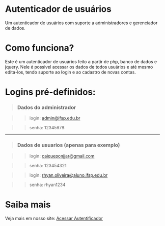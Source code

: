 # Autenticador de usuários
 Um autenticador de usuários com suporte a administradores e gerenciador de dados.

# Como funciona?
 Este é um autenticador de usuários feito a partir de php, banco de dados e jquery. Nele é possivel acessar os dados de todos usuários e até mesmo edita-los, tendo suporte ao login e ao cadastro de novas contas.
 
# Logins pré-definidos:
 
 
 > ### Dados do administrador
  
  
 >> login: admin@ifsp.edu.br
  
  
 >> senha: 12345678
  
  <hr/>
  
  
  > ### Dados de usuarios (apenas para exemplo)
  
  
  >>login: caiqueponjjar@gmail.com
  
  
  >>senha: 123454321
  
  
 
  >>login: rhyan.oliveira@aluno.ifsp.edu.br
  
  
  >>senha: rhyan1234
 
# Saiba mais
Veja mais em nosso site:  <a target="_blank" rel="noopener noreferrer" href="http://cacolab.ga/projetos/autenticador/php/">Acessar Autentificador</a>

